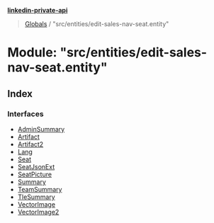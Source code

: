 **[linkedin-private-api](../README.md)**

> [Globals](../globals.md) / "src/entities/edit-sales-nav-seat.entity"

# Module: "src/entities/edit-sales-nav-seat.entity"

## Index

### Interfaces

* [AdminSummary](../interfaces/_src_entities_edit_sales_nav_seat_entity_.adminsummary.md)
* [Artifact](../interfaces/_src_entities_edit_sales_nav_seat_entity_.artifact.md)
* [Artifact2](../interfaces/_src_entities_edit_sales_nav_seat_entity_.artifact2.md)
* [Lang](../interfaces/_src_entities_edit_sales_nav_seat_entity_.lang.md)
* [Seat](../interfaces/_src_entities_edit_sales_nav_seat_entity_.seat.md)
* [SeatJsonExt](../interfaces/_src_entities_edit_sales_nav_seat_entity_.seatjsonext.md)
* [SeatPicture](../interfaces/_src_entities_edit_sales_nav_seat_entity_.seatpicture.md)
* [Summary](../interfaces/_src_entities_edit_sales_nav_seat_entity_.summary.md)
* [TeamSummary](../interfaces/_src_entities_edit_sales_nav_seat_entity_.teamsummary.md)
* [TleSummary](../interfaces/_src_entities_edit_sales_nav_seat_entity_.tlesummary.md)
* [VectorImage](../interfaces/_src_entities_edit_sales_nav_seat_entity_.vectorimage.md)
* [VectorImage2](../interfaces/_src_entities_edit_sales_nav_seat_entity_.vectorimage2.md)
